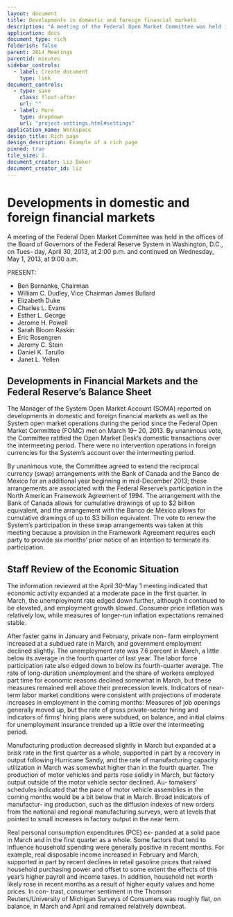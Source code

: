 ```yaml
---
layout: document
title: Developments in domestic and foreign financial markets
description: "A meeting of the Federal Open Market Committee was held in the offices of the Board of Governors of the Federal Reserve System in Washington, D.C., on Tues- day, April 30, 2013, at 2:00 p.m. and continued on Wednesday, May 1, 2013, at 9:00 a.m."
application: docs
document_type: rich
folderish: false
parent: 2014 Meetings
parentid: minutes
sidebar_controls:
  - label: Create document
    type: link
document_controls:
  - type: save
    class: float-after
    url: ""
  - label: More
    type: dropdown
    url: "project-settings.html#settings"
application_name: Workspace
design_title: Rich page
design_description: Example of a rich page
pinned: true
tile_size: 2.
document_creator: Liz Baker
document_creator_id: liz
---
```


# Developments in domestic and foreign financial markets
A meeting of the Federal Open Market Committee was held in the offices of the Board of Governors of the Federal Reserve System in Washington, D.C., on Tues- day, April 30, 2013, at 2:00 p.m. and continued on Wednesday, May 1, 2013, at 9:00 a.m.

PRESENT:
- Ben Bernanke, Chairman
- William C. Dudley, Vice Chairman James Bullard
- Elizabeth Duke
- Charles L. Evans
- Esther L. George
- Jerome H. Powell
- Sarah Bloom Raskin
- Eric Rosengren
- Jeremy C. Stein
- Daniel K. Tarullo
- Janet L. Yellen

## Developments in Financial Markets and the Federal Reserve’s Balance Sheet
The Manager of the System Open Market Account (SOMA) reported on developments in domestic and foreign financial markets as well as the System open market operations during the period since the Federal Open Market Committee (FOMC) met on March 19– 20, 2013. By unanimous vote, the Committee ratified the Open Market Desk’s domestic transactions over the intermeeting period. There were no intervention operations in foreign currencies for the System’s account over the intermeeting period.

By unanimous vote, the Committee agreed to extend the reciprocal currency (swap) arrangements with the Bank of Canada and the Banco de México for an additional year beginning in mid-December 2013; these arrangements are associated with the Federal Reserve’s participation in the North American Framework Agreement of 1994. The arrangement with the Bank of Canada allows for cumulative drawings of up to $2 billion equivalent, and the arrangement with the Banco de México allows for cumulative drawings of up to $3 billion equivalent. The vote to renew the System’s participation in these swap arrangements was taken at this meeting because a provision in the Framework Agreement requires each party to provide six months’ prior notice of an intention to terminate its participation.

## Staff Review of the Economic Situation
The information reviewed at the April 30–May 1 meeting indicated that economic activity expanded at a moderate pace in the first quarter. In March, the unemployment rate edged down further, although it continued to be elevated, and employment growth slowed. Consumer price inflation was relatively low, while
measures of longer-run inflation expectations remained stable.

After faster gains in January and February, private non- farm employment increased at a subdued rate in March, and government employment declined slightly. The unemployment rate was 7.6 percent in March, a little below its average in the fourth quarter of last year. The labor force participation rate also edged down to below its fourth-quarter average. The rate of long-duration unemployment and the share of workers employed part time for economic reasons declined somewhat in March, but these measures remained well above their prerecession levels. Indicators of near-term labor market conditions were consistent with projections of moderate increases in employment in the coming months: Measures of job openings generally moved up, but the rate of gross private-sector hiring and indicators of firms’ hiring plans were subdued, on balance, and initial claims for unemployment insurance trended up a little over the intermeeting period.

Manufacturing production decreased slightly in March but expanded at a brisk rate in the first quarter as a whole, supported in part by a recovery in output following Hurricane Sandy, and the rate of manufacturing capacity utilization in March was somewhat higher than in the fourth quarter. The production of motor vehicles and parts rose solidly in March, but factory output outside of the motor vehicle sector declined. Au- tomakers’ schedules indicated that the pace of motor vehicle assemblies in the coming months would be a bit below that in March. Broad indicators of manufactur- ing production, such as the diffusion indexes of new orders from the national and regional manufacturing surveys, were at levels that pointed to small increases in factory output in the near term.

Real personal consumption expenditures (PCE) ex- panded at a solid pace in March and in the first quarter as a whole. Some factors that tend to influence household spending were generally positive in recent months. For example, real disposable income increased in February and March, supported in part by recent declines in retail gasoline prices that raised household purchasing power and offset to some extent the effects of this year’s higher payroll and income taxes. In addition, household net worth likely rose in recent months as a result of higher equity values and home prices. In con- trast, consumer sentiment in the Thomson Reuters/University of Michigan Surveys of Consumers was roughly flat, on balance, in March and April and remained relatively downbeat.
